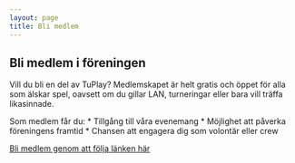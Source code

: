 ```yaml
---
layout: page
title: Bli medlem
---
```


## Bli medlem i föreningen
Vill du bli en del av TuPlay?
Medlemskapet är helt gratis och öppet för alla som älskar spel, oavsett om du gillar LAN, turneringar eller bara vill träffa likasinnade.

Som medlem får du:
	*	Tillgång till våra evenemang
	*	Möjlighet att påverka föreningens framtid
	*	Chansen att engagera dig som volontär eller crew

[Bli medlem genom att följa länken här](https://ebas.sverok.se/blimedlem/7636)